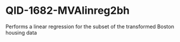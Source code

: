 # QID-1682-MVAlinreg2bh
Performs a linear regression for the subset of the transformed Boston housing data
